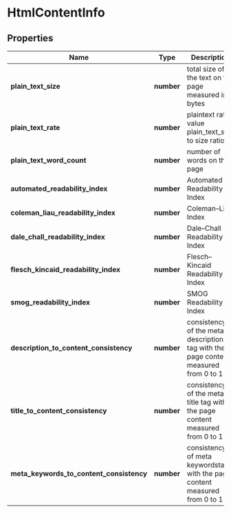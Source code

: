 # HtmlContentInfo

## Properties

| Name | Type | Description | Notes |
|------------ | ------------- | ------------- | -------------|
**plain_text_size** | **number** | total size of the text on the page measured in bytes |[optional]|
**plain_text_rate** | **number** | plaintext rate value<br>plain_text_size to size ratio |[optional]|
**plain_text_word_count** | **number** | number of words on the page |[optional]|
**automated_readability_index** | **number** | Automated Readability Index |[optional]|
**coleman_liau_readability_index** | **number** | Coleman–Liau Index |[optional]|
**dale_chall_readability_index** | **number** | Dale–Chall Readability Index |[optional]|
**flesch_kincaid_readability_index** | **number** | Flesch–Kincaid Readability Index |[optional]|
**smog_readability_index** | **number** | SMOG Readability Index |[optional]|
**description_to_content_consistency** | **number** | consistency of the meta description tag with the page content<br>measured from 0 to 1 |[optional]|
**title_to_content_consistency** | **number** | consistency of the meta title tag with the page content<br>measured from 0 to 1 |[optional]|
**meta_keywords_to_content_consistency** | **number** | consistency of meta keywordstag with the page content<br>measured from 0 to 1 |[optional]|